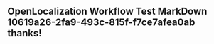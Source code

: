 <properties
ms.topic="hero-topic"
ms.test1="hero-topic"
ms.test2="test"/>


## OpenLocalization Workflow Test MarkDown 10619a26-2fa9-493c-815f-f7ce7afea0ab thanks!



<!--HONumber=Aug16_HO1-->


